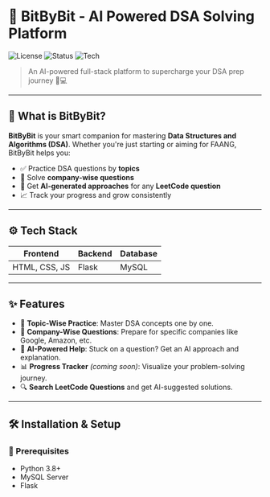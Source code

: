 # 🚀 BitByBit - AI Powered DSA Solving Platform

![License](https://img.shields.io/badge/license-MIT-green.svg)
![Status](https://img.shields.io/badge/status-Active-blue)
![Tech](https://img.shields.io/badge/Tech%20Stack-HTML%2C%20CSS%2C%20JS%2C%20Flask%2C%20MySQL-orange)

> An AI-powered full-stack platform to supercharge your DSA prep journey 🚀💻

---

## 🧠 What is BitByBit?

**BitByBit** is your smart companion for mastering **Data Structures and Algorithms (DSA)**. Whether you're just starting or aiming for FAANG, BitByBit helps you:

- ✅ Practice DSA questions by **topics**
- 🏢 Solve **company-wise questions**
- 🤖 Get **AI-generated approaches** for any **LeetCode question**
- 📈 Track your progress and grow consistently

---

## ⚙️ Tech Stack

| Frontend     | Backend | Database |
|--------------|---------|----------|
| HTML, CSS, JS | Flask   | MySQL    |

---

## ✨ Features

- 🧩 **Topic-Wise Practice**: Master DSA concepts one by one.
- 🏢 **Company-Wise Questions**: Prepare for specific companies like Google, Amazon, etc.
- 🤖 **AI-Powered Help**: Stuck on a question? Get an AI approach and explanation.
- 📊 **Progress Tracker** *(coming soon)*: Visualize your problem-solving journey.
- 🔍 **Search LeetCode Questions** and get AI-suggested solutions.

---

## 🛠️ Installation & Setup

### 🔧 Prerequisites
- Python 3.8+
- MySQL Server
- Flask
